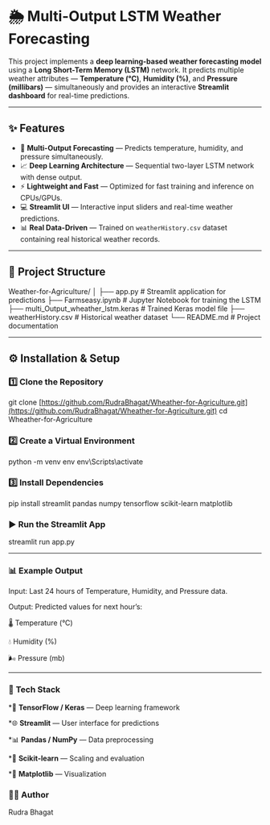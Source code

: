 # 🌦️ Multi-Output LSTM Weather Forecasting

This project implements a **deep learning-based weather forecasting model** using a **Long Short-Term Memory (LSTM)** network. It predicts multiple weather attributes — **Temperature (°C)**, **Humidity (%)**, and **Pressure (millibars)** — simultaneously and provides an interactive **Streamlit dashboard** for real-time predictions.

---

## ✨ Features

* 🔮 **Multi-Output Forecasting** — Predicts temperature, humidity, and pressure simultaneously.  
* 📈 **Deep Learning Architecture** — Sequential two-layer LSTM network with dense output.  
* ⚡ **Lightweight and Fast** — Optimized for fast training and inference on CPUs/GPUs.  
* 💻 **Streamlit UI** — Interactive input sliders and real-time weather predictions.  
* 📊 **Real Data-Driven** — Trained on `weatherHistory.csv` dataset containing real historical weather records.

---

## 🧱 Project Structure
Weather-for-Agriculture/
│
├── app.py                           # Streamlit application for predictions
├── Farmseasy.ipynb             # Jupyter Notebook for training the LSTM
├── multi_Output_wheather_lstm.keras # Trained Keras model file
├── weatherHistory.csv               # Historical weather dataset
└── README.md                        # Project documentation

---

## ⚙️ Installation & Setup

### 1️⃣ Clone the Repository
git clone [https://github.com/RudraBhagat/Wheather-for-Agriculture.git](https://github.com/RudraBhagat/Wheather-for-Agriculture.git)
cd Wheather-for-Agriculture

### 2️⃣ **Create a Virtual Environment**
python -m venv env
env\Scripts\activate      

### 3️⃣ Install Dependencies
pip install streamlit pandas numpy tensorflow scikit-learn matplotlib

### ▶️ Run the Streamlit App
streamlit run app.py

---

### 📊 Example Output
Input: Last 24 hours of Temperature, Humidity, and Pressure data.

Output: Predicted values for next hour’s:

🌡️ Temperature (°C)

💧 Humidity (%)

🌬️ Pressure (mb)

---

### 🧩 **Tech Stack**
*🧠 **TensorFlow / Keras** — Deep learning framework

*🌐 **Streamlit** — User interface for predictions

*📊 **Pandas / NumPy** — Data preprocessing

*🧮 **Scikit-learn** — Scaling and evaluation

*🎨 **Matplotlib** — Visualization

### 👨‍💻 **Author**
Rudra Bhagat
